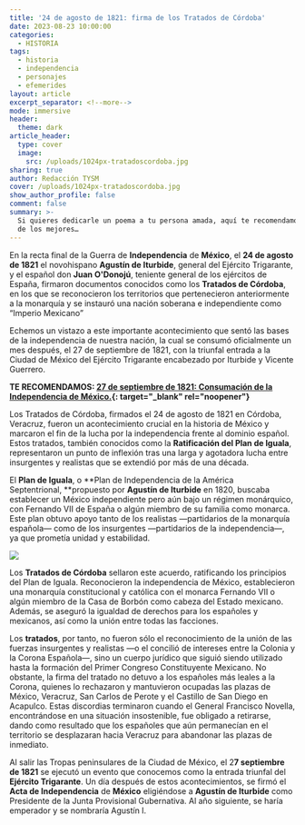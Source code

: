 ```yaml
---
title: '24 de agosto de 1821: firma de los Tratados de Córdoba'
date: 2023-08-23 10:00:00
categories:
  - HISTORIA
tags:
  - historia
  - independencia
  - personajes
  - efemerides
layout: article
excerpt_separator: <!--more-->
mode: immersive
header:
  theme: dark
article_header:
  type: cover
  image:
    src: /uploads/1024px-tratadoscordoba.jpg
sharing: true
author: Redacción TYSM
cover: /uploads/1024px-tratadoscordoba.jpg
show_author_profile: false
comment: false
summary: >-
  Si quieres dedicarle un poema a tu persona amada, aquí te recomendamos cinco
  de los mejores…
---
```

En la recta final de la Guerra de **Independencia** de **México**, el&nbsp;**24 de agosto de 1821** el novohispano **Agustín de Iturbide**, general del Ejército Trigarante, y el español don **Juan O'Donojú**, teniente general de los ejércitos de España, firmaron documentos conocidos como los **Tratados de Córdoba**, en los que se reconocieron los territorios que pertenecieron anteriormente a la monarquía y se instauró una nación soberana e independiente como “Imperio Mexicano”

Echemos un vistazo a este importante acontecimiento que sentó las bases de la independencia de nuestra nación, la cual se consumó oficialmente un mes después, el 27 de septiembre de 1821, con la triunfal entrada a la Ciudad de México del Ejército Trigarante encabezado por Iturbide y Vicente Guerrero.

**TE RECOMENDAMOS: [27 de septiembre de 1821: Consumación de la Independencia de México.](https://blog.tonoysumariachi.com/historia/2022/08/15/27-de-septiembre-de-1821-consumacion-de-la-independencia-de-mexico.html){: target="_blank" rel="noopener"}**

Los Tratados de Córdoba, firmados el 24 de agosto de 1821 en Córdoba, Veracruz, fueron un acontecimiento crucial en la historia de México y marcaron el fin de la lucha por la independencia frente al dominio español. Estos tratados, también conocidos como la **Ratificación del Plan de Iguala**, representaron un punto de inflexión tras una larga y agotadora lucha entre insurgentes y realistas que se extendió por más de una década.

El **Plan de Iguala**, o **Plan de Independencia de la América Septentrional,&nbsp;**propuesto por **Agustín de Iturbide** en 1820, buscaba establecer un México independiente pero aún bajo un régimen monárquico, con Fernando VII de España o algún miembro de su familia como monarca. Este plan obtuvo apoyo tanto de los realistas —partidarios de la monarquía española— como de los insurgentes —partidarios de la independencia—, ya que prometía unidad y estabilidad.

![](https://upload.wikimedia.org/wikipedia/commons/thumb/f/fa/Tratados_de_C%C3%B3rdoba.JPG/576px-Tratados_de_C%C3%B3rdoba.JPG)

Los **Tratados de Córdoba** sellaron este acuerdo, ratificando los principios del Plan de Iguala. Reconocieron la independencia de México, establecieron una monarquía constitucional y católica con el monarca Fernando VII o algún miembro de la Casa de Borbón como cabeza del Estado mexicano. Además, se aseguró la igualdad de derechos para los españoles y mexicanos, así como la unión entre todas las facciones.

Los **tratados**, por tanto, no fueron sólo el reconocimiento de la unión de las fuerzas insurgentes y realistas —o el concilió de intereses entre la Colonia y la Corona Española—, sino un cuerpo jurídico que siguió siendo utilizado hasta la formación del Primer Congreso Constituyente Mexicano. No obstante, la firma del tratado no detuvo a los españoles más leales a la Corona, quienes lo rechazaron y mantuvieron ocupadas las plazas de México, Veracruz, San Carlos de Perote y el Castillo de San Diego en Acapulco. Estas discordias terminaron cuando el General Francisco Novella, encontrándose en una situación insostenible, fue obligado a retirarse, dando como resultado que los españoles que aún permanecían en el territorio se desplazaran hacia Veracruz para abandonar las plazas de inmediato.

Al salir las Tropas peninsulares de la Ciudad de México, el 2**7 septiembre de 1821** se ejecutó un evento que conocemos como la entrada triunfal del **Ejército Trigarante**. Un día después de estos acontecimientos, se firmó el **Acta de Independencia** de **México** eligiéndose a **Agustín de Iturbide** como Presidente de la Junta Provisional Gubernativa. Al año siguiente, se haría emperador y se nombraría Agustín I.